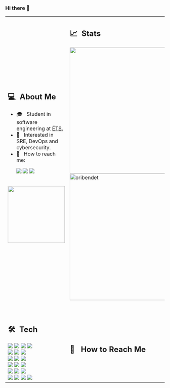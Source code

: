 ### Hi there 👋
<table>
  <tr>
    <td>
      <h2> 💻 &nbsp;About Me </h2>
       <ul>
        <li>🎓 &nbsp; Student in software engineering at <a href="https://www.etsmtl.ca/">ÉTS.</a></li>
        <li>🤔 &nbsp; Interested in SRE, DevOps and cybersecurity.</li>
        <li>📧 &nbsp; How to reach me:
          <p align="left">
            <a href="mailto:tomcardin@outlook.com"><img src="https://img.shields.io/badge/Outlook-0078D4?style=for-the-badge&logo=microsoft-outlook&logoColor=white"/></a>  
            <a href="https://www.linkedin.com/in/thomas-cardin-349056185"><img src="https://img.shields.io/badge/linkedin-%230077B5.svg?style=for-the-badge&logo=linkedin&logoColor=white"/></a>
            <a href="https://discord.com/users/272554722605400064"><img src="https://img.shields.io/badge/Discord-%235865F2.svg?style=for-the-badge&logo=discord&logoColor=white"/></a>
          </p>
        </li>
       </ul>
       <p align="center">
         <br>
           <img height="180em" src="https://github-readme-stats-eight-theta.vercel.app/api?username=ThomasCardin&show_icons=true&theme=algolia&include_all_commits=true&count_private=true"/>
         <br>
      </p>
    </td>
    <td>
      <h2> 📈 &nbsp;Stats </h2>
      <p align="center">
          <div>
              <img width="400" src="https://github-readme-stats.vercel.app/api/top-langs/?username=ThomasCardin&langs_count=4&theme=algolia&layout=compact"/>
          </div>
          <div>
              <img width="400" src="https://github-readme-streak-stats.herokuapp.com/?user=ThomasCardin&theme=algolia" alt="oribendet"/>
          </div>
      </p>
      <br>
    </td>
  </tr>
  <tr>
   <td>
     <h2> 🛠 &nbsp;Tech</h2>
     <img src="https://img.shields.io/badge/go-%2300ADD8.svg?style=for-the-badge&logo=go&logoColor=white"/>
     <img src="https://img.shields.io/badge/c%23-%23239120.svg?style=for-the-badge&logo=c-sharp&logoColor=white"/>
     <img src="https://img.shields.io/badge/python-3670A0?style=for-the-badge&logo=python&logoColor=ffdd54"/>
     <img src="https://img.shields.io/badge/java-%23ED8B00.svg?style=for-the-badge&logo=openjdk&logoColor=white"/>
     <br>
     <img src="https://img.shields.io/badge/kubernetes-%23326ce5.svg?style=for-the-badge&logo=kubernetes&logoColor=white"/>
     <img src="https://img.shields.io/badge/docker-%230db7ed.svg?style=for-the-badge&logo=docker&logoColor=white"/>
     <img src="https://img.shields.io/badge/github%20actions-%232671E5.svg?style=for-the-badge&logo=githubactions&logoColor=white"/>
     <br>
     <img src="https://img.shields.io/badge/grafana-%23F46800.svg?style=for-the-badge&logo=grafana&logoColor=white"/>
     <img src="https://img.shields.io/badge/Prometheus-E6522C?style=for-the-badge&logo=Prometheus&logoColor=white"/>
     <img src="https://img.shields.io/badge/terraform-%235835CC.svg?style=for-the-badge&logo=terraform&logoColor=white"/>
     <br>
     <img src="https://img.shields.io/badge/AWS-%23FF9900.svg?style=for-the-badge&logo=amazon-aws&logoColor=white"/>
     <img src="https://img.shields.io/badge/GoogleCloud-%234285F4.svg?style=for-the-badge&logo=google-cloud&logoColor=white"/>
     <img src="https://img.shields.io/badge/DigitalOcean-%230167ff.svg?style=for-the-badge&logo=digitalOcean&logoColor=white"/>
     <br>
     <img src="https://img.shields.io/badge/Linux-FCC624?style=for-the-badge&logo=linux&logoColor=black"/>
     <img src="https://img.shields.io/badge/shell_script-%23121011.svg?style=for-the-badge&logo=gnu-bash&logoColor=white"/>
     <img src="https://img.shields.io/badge/ansible-%231A1918.svg?style=for-the-badge&logo=ansible&logoColor=white"/>
     <br>
     <img src="https://img.shields.io/badge/.NET-5C2D91?style=for-the-badge&logo=.net&logoColor=white"/>
     <img src="https://img.shields.io/badge/angular-%23DD0031.svg?style=for-the-badge&logo=angular&logoColor=white"/>
     <img src="https://img.shields.io/badge/Flutter-%2302569B.svg?style=for-the-badge&logo=Flutter&logoColor=white"/>
     <img src="https://img.shields.io/badge/django-%23092E20.svg?style=for-the-badge&logo=django&logoColor=white"/>
   </td>
   <td>
    <h2>📧 &nbsp; How to Reach Me</h2>
    
  </td>
  </tr>
</table>
